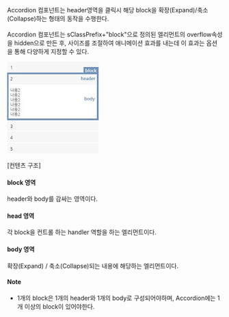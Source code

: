 Accordion 컴포넌트는 header영역을 클릭시 해당 block을 확장(Expand)/축소(Collapse)하는 형태의 동작을 수행한다.<br />  
Accordion 컴포넌트는 sClassPrefix+"block"으로 정의된 엘리먼트의 overflow속성을 hidden으로 만든 후, 사이즈를 조절하여 애니메이션 효과를 내는데 이 효과는 옵션을 통해 다양하게 지정할 수 있다.

![](accordion2.jpg "")

[컨텐츠 구조]

#### block 영역
header와 body를 감싸는 영역이다.

#### head 영역
각 block을 컨트롤 하는 handler 역할을 하는 엘리먼트이다.

#### body 영역
확장(Expand) / 축소(Collapse)되는 내용에 해당하는 엘리먼트이다.

#### Note

* 1개의 block은 1개의 header와 1개의 body로 구성되어야하며, Accordion에는 1개 이상의 block이 있어야한다.